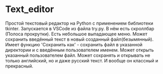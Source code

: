 # Text_editor
Простой текстовый редактор на Python с применением библиотеки tkinter.
Запускается в VSCode из файла try.py.
В нём есть скроллбар (Полоса прокрутки). Есть небольшое выпадающее меню.
Может сохранить введённый текст в новый созданный файл(безымянный).
Имеет функцию 'Сохранить как' - сохранить файл в указанной директории и с введённым пользователем именем.
Может открыть указанный пользователем файл.
Может сохранять и открывать не только английский, но и даже русский текст.
И вообще он классный и прекрасный.
